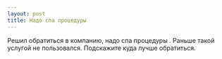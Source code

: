 ```yaml
---
layout: post 
title: Надо спа процедуры  
--- 
```

Решил обратиться в компанию, надо спа процедуры . Раньше такой услугой не пользовался. Подскажите куда лучше обратиться.